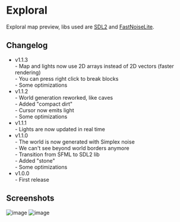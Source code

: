 # Exploral

Exploral map preview, libs used are [SDL2](https://github.com/libsdl-org/SDL) and [FastNoiseLite](https://github.com/Auburn/FastNoiseLite).

## Changelog

- v1.1.3  
\- Map and lights now use 2D arrays instead of 2D vectors (faster rendering)  
\- You can press right click to break blocks  
\- Some optimizations
- v1.1.2  
\- World generation reworked, like caves  
\- Added "compact dirt"  
\- Cursor now emits light  
\- Some optimizations
- v1.1.1  
\- Lights are now updated in real time
- v1.1.0  
\- The world is now generated with Simplex noise  
\- We can't see beyond world borders anymore  
\- Transition from SFML to SDL2 lib  
\- Added "stone"  
\- Some optimizations
- v1.0.0  
\- First release

## Screenshots

![image](https://user-images.githubusercontent.com/94078957/212103583-cbd6b54d-b1e1-4df7-8557-e3247872bb86.png)
![image](https://user-images.githubusercontent.com/94078957/212103537-637e43ad-4bb7-4fc7-85d6-c9d6f69ee142.png)
